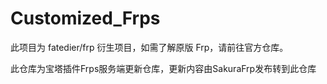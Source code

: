 # Customized_Frps
此项目为 fatedier/frp 衍生项目，如需了解原版 Frp，请前往官方仓库。

此仓库为宝塔插件Frps服务端更新仓库，更新内容由SakuraFrp发布转到此仓库
